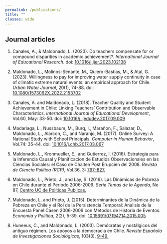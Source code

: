 ```yaml
---
permalink: /publications/
title: ""
classes: wide
---
```


## Journal articles

1. Canales, A., & Maldonado, L. (2023). Do teachers compensate for or compound disparities in academic achievement?. *International Journal of Educational Research*. doi: [10.1016/j.ijer.2023.102138](https://doi.org/10.1016/j.ijer.2023.102138)

2. Maldonado, L., Molinos-Senante, M., Quiero-Bastias, M., & Atal, G. (2023). Willingness to pay for improving water supply continuity in case of climatic extreme natural events: an empirical approach for Chile. *Urban Water Journal*, 20(1), 74-88. doi: [10.1080/1573062X.2022.2153702](https://doi.org/10.1080/1573062X.2022.2153702)

3. Canales, A. and Maldonado, L. (2018). Teacher Quality and Student Achievement in Chile: Linking Teachers’ Contribution and Observable Characteristics. *International Journal of Educational Development*, Vol.60, May: 33-50. doi: [10.1016/j.ijedudev.2017.09.009](https://doi.org/10.1016/j.ijedudev.2017.09.009)

4. Madariaga, L., Nussbaum, M., Burq, I., Marañon, F., Salazar, D., Maldonado, L., Alarcon, C., and Naranjo, M. (2017). Online Survey: A National Study with School Principals. *Computer in Human Behavior*, Vol.74: 35-44. doi: [10.1016/j.chb.2017.03.067](https://doi.org/10.1016/j.chb.2017.03.067)

5. Maldonado, L., Kronmueller, E., and Gutierrez, I. (2016). Estrategia para la Inferencia Causal y Planificacion de Estudios Observacionales en las Ciencias Sociales: el Caso de Chaiten Post Erupcien del 2008. *Revista de Ciencia Politica (RCP)*, Vol.36, 3: [797-827.](https://ojs.uc.cl/index.php/rcp/issue/view/360)

6. Maldonado, L., Prieto, J., and Lay, S. (2016). Las Dinámicas de Pobreza en Chile durante el Periodo 2006-2009. *Serie Temas de la Agenda*, No 87, [Centro UC de Políticas Publicas.](https://politicaspublicas.uc.cl/publicacion/las-dinamicas-de-la-pobreza-en-chile-durante-el-periodo-2006-2009/)


7. Maldonado, L. and Prieto, J. (2015). Determinantes de la Dinámica de la Pobreza en Chile y el Rol de la Persistencia Temporal: Analisis de la Encuesta Panel Casen 2006-2009 con Métodos de Historia de Eventos. *Economia y Politica*, 2(2), 5-39. doi: [10.15691/07194714.2015.005](http://economiaypolitica.cl/index.php/eyp/article/view/26)

8. Huneeus, C., and Maldonado, L. (2003). Demócratas y nostálgicos del antiguo régimen. Los apoyos a la democracia en Chile. *Revista Española de Investigaciones Sociológicas*, 103(3), [9-49.](https://reis.cis.es/REIS/jsp/REIS.jsp?opcion=revistas&numero=103) 
